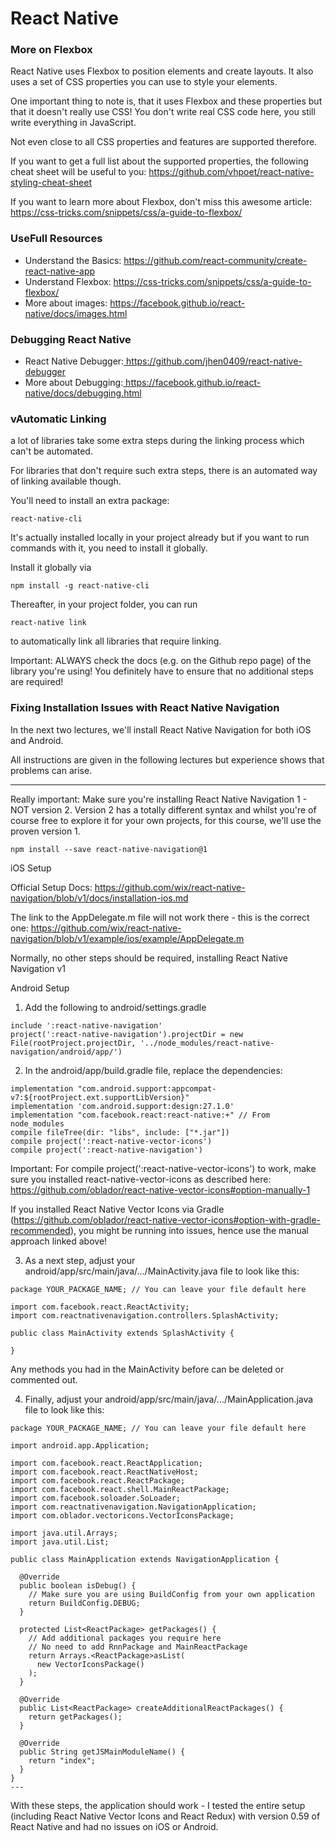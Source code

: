 # React Native

### More on Flexbox

React Native uses Flexbox to position elements and create layouts. It also uses a set of CSS properties you can use to style your elements.

One important thing to note is, that it uses Flexbox and these properties but that it doesn't really use CSS! You don't write real CSS code here, you still write everything in JavaScript.

Not even close to all CSS properties and features are supported therefore.

If you want to get a full list about the supported properties, the following cheat sheet will be useful to you: <a href="https://github.com/vhpoet/react-native-styling-cheat-sheet">https://github.com/vhpoet/react-native-styling-cheat-sheet</a>

If you want to learn more about Flexbox, don't miss this awesome article: <a href="https://css-tricks.com/snippets/css/a-guide-to-flexbox/">https://css-tricks.com/snippets/css/a-guide-to-flexbox/</a>

### UseFull Resources

<ul>
<li>Understand the Basics: <a href="https://github.com/react-community/create-react-native-app">https://github.com/react-community/create-react-native-app</a></li>
<li>Understand Flexbox: <a href="https://css-tricks.com/snippets/css/a-guide-to-flexbox/">https://css-tricks.com/snippets/css/a-guide-to-flexbox/</a></li>
<li>More about images: <a href="https://facebook.github.io/react-native/docs/images.html">https://facebook.github.io/react-native/docs/images.html</a>
</li>
</ul>

### Debugging React Native

<ul>
<li>React Native Debugger:<a href="https://github.com/jhen0409/react-native-debugger"> https://github.com/jhen0409/react-native-debugger</a>
</li><li>More about Debugging:<a href="https://facebook.github.io/react-native/docs/debugging.html"> https://facebook.github.io/react-native/docs/debugging.html</a>
</li>
</ul>

### vAutomatic Linking
a lot of libraries take some extra steps during the linking process which can't be automated.

For libraries that don't require such extra steps, there is an automated way of linking available though.

You'll need to install an extra package: 

```
react-native-cli
``` 

It's actually installed locally in your project already but if you want to run commands with it, you need to install it globally.

Install it globally via 
```
npm install -g react-native-cli 
```
Thereafter, in your project folder, you can run 
```
react-native link 
```
 to automatically link all libraries that require linking.

Important: ALWAYS check the docs (e.g. on the Github repo page) of the library you're using! You definitely have to ensure that no additional steps are required!


### Fixing Installation Issues with React Native Navigation
In the next two lectures, we'll install React Native Navigation for both iOS and Android.

All instructions are given in the following lectures but experience shows that problems can arise.


---

Really important: Make sure you're installing React Native Navigation 1 - NOT version 2. Version 2 has a totally different syntax and whilst you're of course free to explore it for your own projects, for this course, we'll use the proven version 1.

```
npm install --save react-native-navigation@1
```

iOS Setup

Official Setup Docs: https://github.com/wix/react-native-navigation/blob/v1/docs/installation-ios.md

The link to the AppDelegate.m file will not work there - this is the correct one: https://github.com/wix/react-native-navigation/blob/v1/example/ios/example/AppDelegate.m

Normally, no other steps should be required, installing React Native Navigation v1

Android Setup

1) Add the following to android/settings.gradle
```
include ':react-native-navigation'
project(':react-native-navigation').projectDir = new File(rootProject.projectDir, '../node_modules/react-native-navigation/android/app/')
```
2) In the android/app/build.gradle file, replace the dependencies:

```
implementation "com.android.support:appcompat-v7:${rootProject.ext.supportLibVersion}"
implementation 'com.android.support:design:27.1.0' 
implementation "com.facebook.react:react-native:+" // From node_modules
compile fileTree(dir: "libs", include: ["*.jar"]) 
compile project(':react-native-vector-icons') 
compile project(':react-native-navigation')
```
Important: For compile project(':react-native-vector-icons') to work, make sure you installed react-native-vector-icons as described here: https://github.com/oblador/react-native-vector-icons#option-manually-1

If you installed React Native Vector Icons via Gradle (https://github.com/oblador/react-native-vector-icons#option-with-gradle-recommended), you might be running into issues, hence use the manual approach linked above!

3) As a next step, adjust your android/app/src/main/java/.../MainActivity.java file to look like this:

```
package YOUR_PACKAGE_NAME; // You can leave your file default here
 
import com.facebook.react.ReactActivity;
import com.reactnativenavigation.controllers.SplashActivity;
 
public class MainActivity extends SplashActivity {
 
}
```
Any methods you had in the MainActivity before can be deleted or commented out.

4) Finally, adjust your android/app/src/main/java/.../MainApplication.java file to look like this:
```
package YOUR_PACKAGE_NAME; // You can leave your file default here
 
import android.app.Application;
 
import com.facebook.react.ReactApplication;
import com.facebook.react.ReactNativeHost;
import com.facebook.react.ReactPackage;
import com.facebook.react.shell.MainReactPackage;
import com.facebook.soloader.SoLoader;
import com.reactnativenavigation.NavigationApplication;
import com.oblador.vectoricons.VectorIconsPackage;
 
import java.util.Arrays;
import java.util.List;
 
public class MainApplication extends NavigationApplication {
 
  @Override
  public boolean isDebug() {
    // Make sure you are using BuildConfig from your own application
    return BuildConfig.DEBUG;
  }
 
  protected List<ReactPackage> getPackages() {
    // Add additional packages you require here
    // No need to add RnnPackage and MainReactPackage
    return Arrays.<ReactPackage>asList(
      new VectorIconsPackage()
    );
  }
 
  @Override
  public List<ReactPackage> createAdditionalReactPackages() {
    return getPackages();
  }
 
  @Override
  public String getJSMainModuleName() {
    return "index";
  }
}
---
```
With these steps, the application should work - I tested the entire setup (including React Native Vector Icons and React Redux) with version 0.59 of React Native and had no issues on iOS or Android.

